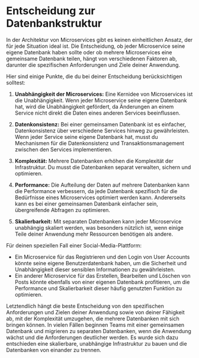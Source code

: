 # Entscheidung zur Datenbankstruktur
In der Architektur von Microservices gibt es keinen einheitlichen Ansatz, der für jede Situation ideal ist. Die Entscheidung, ob jeder Microservice seine eigene Datenbank haben sollte oder ob mehrere Microservices eine gemeinsame Datenbank teilen, hängt von verschiedenen Faktoren ab, darunter die spezifischen Anforderungen und Ziele deiner Anwendung.

Hier sind einige Punkte, die du bei deiner Entscheidung berücksichtigen solltest:

1. **Unabhängigkeit der Microservices:** Eine Kernidee von Microservices ist die Unabhängigkeit. Wenn jeder Microservice seine eigene Datenbank hat, wird die Unabhängigkeit gefördert, da Änderungen an einem Service nicht direkt die Daten eines anderen Services beeinflussen.

2. **Datenkonsistenz:** Bei einer gemeinsamen Datenbank ist es einfacher, Datenkonsistenz über verschiedene Services hinweg zu gewährleisten. Wenn jeder Service seine eigene Datenbank hat, musst du Mechanismen für die Datenkonsistenz und Transaktionsmanagement zwischen den Services implementieren.

3. **Komplexität:** Mehrere Datenbanken erhöhen die Komplexität der Infrastruktur. Du musst die Datenbanken separat verwalten, sichern und optimieren.

4. **Performance:** Die Aufteilung der Daten auf mehrere Datenbanken kann die Performance verbessern, da jede Datenbank spezifisch für die Bedürfnisse eines Microservices optimiert werden kann. Andererseits kann es bei einer gemeinsamen Datenbank einfacher sein, übergreifende Abfragen zu optimieren.

5. **Skalierbarkeit:** Mit separaten Datenbanken kann jeder Microservice unabhängig skaliert werden, was besonders nützlich ist, wenn einige Teile deiner Anwendung mehr Ressourcen benötigen als andere.

Für deinen speziellen Fall einer Social-Media-Plattform:

- Ein Microservice für das Registrieren und den Login von User Accounts könnte seine eigene Benutzerdatenbank haben, um die Sicherheit und Unabhängigkeit dieser sensiblen Informationen zu gewährleisten.
- Ein anderer Microservice für das Erstellen, Bearbeiten und Löschen von Posts könnte ebenfalls von einer eigenen Datenbank profitieren, um die Performance und Skalierbarkeit dieser häufig genutzten Funktion zu optimieren.

Letztendlich hängt die beste Entscheidung von den spezifischen Anforderungen und Zielen deiner Anwendung sowie von deiner Fähigkeit ab, mit der Komplexität umzugehen, die mehrere Datenbanken mit sich bringen können. In vielen Fällen beginnen Teams mit einer gemeinsamen Datenbank und migrieren zu separaten Datenbanken, wenn die Anwendung wächst und die Anforderungen deutlicher werden.
Es wurde sich dazu entschieden eine skalierbare, unabhängige Infrastruktur zu bauen und die Datenbanken von einander zu trennen.